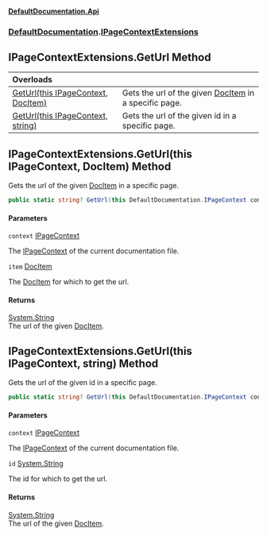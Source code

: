 #### [DefaultDocumentation\.Api](../../index.md 'index')
### [DefaultDocumentation](../../index.md#DefaultDocumentation 'DefaultDocumentation').[IPageContextExtensions](index.md 'DefaultDocumentation\.IPageContextExtensions')

## IPageContextExtensions\.GetUrl Method

| Overloads | |
| :--- | :--- |
| [GetUrl\(this IPageContext, DocItem\)](GetUrl.md#DefaultDocumentation.IPageContextExtensions.GetUrl(thisDefaultDocumentation.IPageContext,DefaultDocumentation.Models.DocItem) 'DefaultDocumentation\.IPageContextExtensions\.GetUrl\(this DefaultDocumentation\.IPageContext, DefaultDocumentation\.Models\.DocItem\)') | Gets the url of the given [DocItem](../Models/DocItem/index.md 'DefaultDocumentation\.Models\.DocItem') in a specific page\. |
| [GetUrl\(this IPageContext, string\)](GetUrl.md#DefaultDocumentation.IPageContextExtensions.GetUrl(thisDefaultDocumentation.IPageContext,string) 'DefaultDocumentation\.IPageContextExtensions\.GetUrl\(this DefaultDocumentation\.IPageContext, string\)') | Gets the url of the given id in a specific page\. |

<a name='DefaultDocumentation.IPageContextExtensions.GetUrl(thisDefaultDocumentation.IPageContext,DefaultDocumentation.Models.DocItem)'></a>

## IPageContextExtensions\.GetUrl\(this IPageContext, DocItem\) Method

Gets the url of the given [DocItem](../Models/DocItem/index.md 'DefaultDocumentation\.Models\.DocItem') in a specific page\.

```csharp
public static string? GetUrl(this DefaultDocumentation.IPageContext context, DefaultDocumentation.Models.DocItem item);
```
#### Parameters

<a name='DefaultDocumentation.IPageContextExtensions.GetUrl(thisDefaultDocumentation.IPageContext,DefaultDocumentation.Models.DocItem).context'></a>

`context` [IPageContext](../IPageContext/index.md 'DefaultDocumentation\.IPageContext')

The [IPageContext](../IPageContext/index.md 'DefaultDocumentation\.IPageContext') of the current documentation file\.

<a name='DefaultDocumentation.IPageContextExtensions.GetUrl(thisDefaultDocumentation.IPageContext,DefaultDocumentation.Models.DocItem).item'></a>

`item` [DocItem](../Models/DocItem/index.md 'DefaultDocumentation\.Models\.DocItem')

The [DocItem](../Models/DocItem/index.md 'DefaultDocumentation\.Models\.DocItem') for which to get the url\.

#### Returns
[System\.String](https://docs.microsoft.com/en-us/dotnet/api/System.String 'System\.String')  
The url of the given [DocItem](../Models/DocItem/index.md 'DefaultDocumentation\.Models\.DocItem')\.

<a name='DefaultDocumentation.IPageContextExtensions.GetUrl(thisDefaultDocumentation.IPageContext,string)'></a>

## IPageContextExtensions\.GetUrl\(this IPageContext, string\) Method

Gets the url of the given id in a specific page\.

```csharp
public static string? GetUrl(this DefaultDocumentation.IPageContext context, string id);
```
#### Parameters

<a name='DefaultDocumentation.IPageContextExtensions.GetUrl(thisDefaultDocumentation.IPageContext,string).context'></a>

`context` [IPageContext](../IPageContext/index.md 'DefaultDocumentation\.IPageContext')

The [IPageContext](../IPageContext/index.md 'DefaultDocumentation\.IPageContext') of the current documentation file\.

<a name='DefaultDocumentation.IPageContextExtensions.GetUrl(thisDefaultDocumentation.IPageContext,string).id'></a>

`id` [System\.String](https://docs.microsoft.com/en-us/dotnet/api/System.String 'System\.String')

The id for which to get the url\.

#### Returns
[System\.String](https://docs.microsoft.com/en-us/dotnet/api/System.String 'System\.String')  
The url of the given [DocItem](../Models/DocItem/index.md 'DefaultDocumentation\.Models\.DocItem')\.